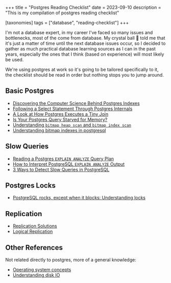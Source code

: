 +++
title = "Postgres Reading Checklist"
date = 2023-09-10
description = "This is my compilation of postgres reading checklist"

[taxonomies]
tags = ["database", "reading-checklist"]
+++

I'm not a database expert, in my career I've faced so many issues and bottlenecks,
most of the come from database. My crystal ball 🔮 told me that it's just a matter of time
until the next database issues occur, so I decided to gather as much practical
database learning sources as I can in the past years, especially the ones that I think (based on experience)
will most likely be used.

We're using postgres at work so it's going to be tailored specifically to it,
the checklist should be read in order but nothing stops you to jump around.

## Basic Postgres
* [Discovering the Computer Science Behind Postgres Indexes](http://patshaughnessy.net/2014/11/11/discovering-the-computer-science-behind-postgres-indexes)
* [Following a Select Statement Through Postgres Internals](http://patshaughnessy.net/2014/10/13/following-a-select-statement-through-postgres-internals)
* [A Look at How Postgres Executes a Tiny Join](http://patshaughnessy.net/2015/11/24/a-look-at-how-postgres-executes-a-tiny-join)
* [Is Your Postgres Query Starved for Memory?](http://patshaughnessy.net/2016/1/22/is-your-postgres-query-starved-for-memory)
* [Understanding `bitmap heap scan` and `bitmap index scan`](https://dba.stackexchange.com/a/119391)
* [Understanding bitmap indexes in postgresql](https://stackoverflow.com/questions/33100637/understanding-bitmap-indexes-in-postgresql)

## Slow Queries
* [Reading a Postgres `EXPLAIN ANALYZE` Query Plan](https://thoughtbot.com/blog/reading-an-explain-analyze-query-plan)
* [How to Interpret PostgreSQL `EXPLAIN ANALYZE` Output](https://www.cybertec-postgresql.com/en/how-to-interpret-postgresql-explain-analyze-output/)
* [3 Ways to Detect Slow Queries in PostgreSQL](https://www.cybertec-postgresql.com/en/3-ways-to-detect-slow-queries-in-postgresql/)

## Postgres Locks
* [PostgreSQL rocks, except when it blocks: Understanding locks](https://www.citusdata.com/blog/2018/02/15/when-postgresql-blocks/)

## Replication
* [Replication Solutions](https://www.postgresql.org/docs/current/different-replication-solutions.html)
* [Logical Replication](https://www.postgresql.org/docs/current/logical-replication.html)

## Other References
Not related directly to postgres, more of a general knowledge:
* [Operating system concepts](https://www.amazon.com/Operating-System-Concepts-Abraham-Silberschatz/dp/1119800366/ref=zg_bs_g_3863_sccl_4/134-5812815-2007334?psc=1)
* [Understanding disk IO](https://scoutapm.com/blog/understanding-disk-i-o-when-should-you-be-worried)


